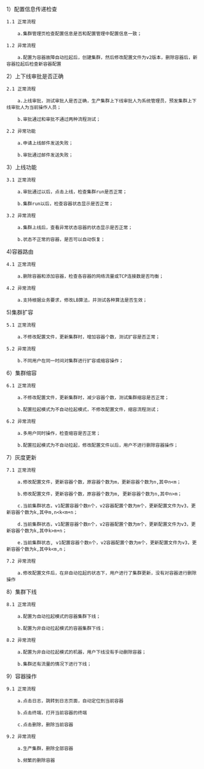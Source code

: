 1）配置信息传递检查

	1.1 正常流程
		
		a.集群管理页检查配置信息是否和配置管理中配置信息一致；

	1.2 异常流程

		a.配置为容器故障自动拉起后，创建集群，然后修改配置文件为v2版本，删除容器后，新容器拉起后检查新容器配置

2）上下线审批是否正确

	2.1 正常流程

		a.上线审批，测试审批人是否正确，生产集群上下线审批人为系统管理员，预发集群上下线审批人为当前操作人员；

		b.审批通过和审批不通过两种流程测试；

	2.2 异常功能

		a.申请上线邮件发送失败；

		b.审批通过邮件发送失败；

3）上线功能

	3.1 正常流程

		a.审批通过以后，点击上线，检查集群run是否正常；

		b.集群run以后，检查容器状态显示是否正常；

	3.2 异常流程

		a.集群上线后，查看异常状态容器的状态显示是否正常；

		b.状态不正常的容器，是否可以自动恢复；
			
4)容器路由
		
	4.1 正常流程
		
		a.删除容器和添加容器，检查各容器的网络流量或TCP连接数是否均衡；

	4.2 异常流程

		a.支持根据业务要求，修改LB算法，并测试各种算法是否生效；
		
5)集群扩容

	5.1 正常流程

		a.不修改配置文件，更新集群时，增加容器个数，测试扩容是否正常；

	5.2 异常流程

		b.不同用户在同一时间对集群进行扩容或缩容操作；

6）集群缩容

	6.1 正常流程
	
		a.不修改配置文件，更新集群时，减少容器个数，测试集群缩容是否正常；

		b.配置拉起模式为不自动拉起模式，不修改配置文件，缩容流程测试；

	6.2 异常流程

		a.多用户同时操作，检查缩容是否正常；

		b.配置拉起模式为不自动拉起，修改配置文件以后，用户不进行删除容器操作；

7）灰度更新

	7.1 正常流程

		a.修改配置文件，更新容器个数，原容器个数为m，更新容器个数为n,其中n<m；

		b.修改配置文件，更新容器个数，原容器个数为m, 更新容器个数为n,其中n>m；

		c.当前集群状态，v1配置容器个数n个，v2容器配置个数为m个，更新配置文件为v3，更新容器个数为k,其中m,n<k<m+n；

		d.当前集群状态，v1配置容器个数n个，v2容器配置个数为m个，更新配置文件为v3，更新容器个数为k,其中k>m+n；

		e.当前集群状态, v1配置容器个数n个，v2容器配置个数为m个，更新配置文件为v3，更新容器个数为k,其中k<m,n；

	7.2 异常流程

		a.修改配置文件后，在非自动拉起的状态下，用户进行了集群更新，没有对容器进行删除操作
	
8）集群下线

	8.1 正常流程

		a.配置为自动拉起模式的容器集群下线；

		b.配置为非自动拉起模式的容器集群下线；

	8.2 异常流程

		a.配置为非自动拉起模式的机器，用户下线没有手动删除容器；

		b.集群还有流量的情况下进行下线；

9）容器操作

	9.1 正常流程

		a.点击日志，跳转到日志页面，自动定位到当前容器

		b.点击终端，打开当前容器的终端

		c.点击删除，删除当前容器

	9.2 异常流程
		
		a.生产集群，删除全部容器

		b.频繁的删除容器
